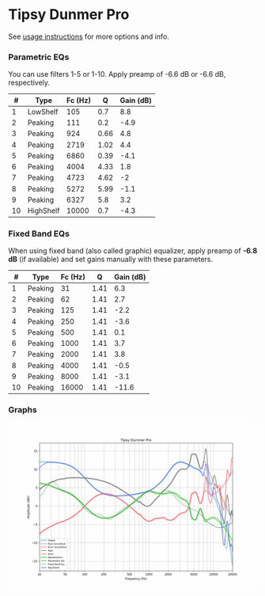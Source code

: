 # Tipsy Dunmer Pro
See [usage instructions](https://github.com/jaakkopasanen/AutoEq#usage) for more options and info.

### Parametric EQs
You can use filters 1-5 or 1-10. Apply preamp of -6.6 dB or -6.6 dB, respectively.

|   # | Type      |   Fc (Hz) |    Q |   Gain (dB) |
|-----|-----------|-----------|------|-------------|
|   1 | LowShelf  |       105 | 0.7  |         8.8 |
|   2 | Peaking   |       111 | 0.2  |        -4.9 |
|   3 | Peaking   |       924 | 0.66 |         4.8 |
|   4 | Peaking   |      2719 | 1.02 |         4.4 |
|   5 | Peaking   |      6860 | 0.39 |        -4.1 |
|   6 | Peaking   |      4004 | 4.33 |         1.8 |
|   7 | Peaking   |      4723 | 4.62 |        -2   |
|   8 | Peaking   |      5272 | 5.99 |        -1.1 |
|   9 | Peaking   |      6327 | 5.8  |         3.2 |
|  10 | HighShelf |     10000 | 0.7  |        -4.3 |

### Fixed Band EQs
When using fixed band (also called graphic) equalizer, apply preamp of **-6.8 dB** (if available) and set gains manually with these parameters.

|   # | Type    |   Fc (Hz) |    Q |   Gain (dB) |
|-----|---------|-----------|------|-------------|
|   1 | Peaking |        31 | 1.41 |         6.3 |
|   2 | Peaking |        62 | 1.41 |         2.7 |
|   3 | Peaking |       125 | 1.41 |        -2.2 |
|   4 | Peaking |       250 | 1.41 |        -3.6 |
|   5 | Peaking |       500 | 1.41 |         0.1 |
|   6 | Peaking |      1000 | 1.41 |         3.7 |
|   7 | Peaking |      2000 | 1.41 |         3.8 |
|   8 | Peaking |      4000 | 1.41 |        -0.5 |
|   9 | Peaking |      8000 | 1.41 |        -3.1 |
|  10 | Peaking |     16000 | 1.41 |       -11.6 |

### Graphs
![](./Tipsy%20Dunmer%20Pro.png)
